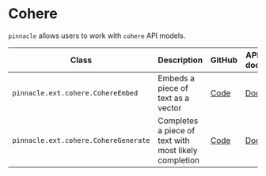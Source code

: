 # Cohere

`pinnacle` allows users to work with `cohere` API models.


| Class | Description | GitHub | API-docs |
| --- | --- | --- | --- |
| `pinnacle.ext.cohere.CohereEmbed` | Embeds a piece of text as a vector | [Code](https://github.com/pinnacle/pinnacle/blob/main/pinnacle/ext/cohere/model.py) | [Docs](/docs/api/ext/cohere/model#cohereembed) |
| `pinnacle.ext.cohere.CohereGenerate` | Completes a piece of text with most likely completion | [Code](https://github.com/pinnacle/pinnacle/blob/main/pinnacle/ext/cohere/model.py) | [Docs](/docs/api/ext/cohere/model#coheregenerate) |